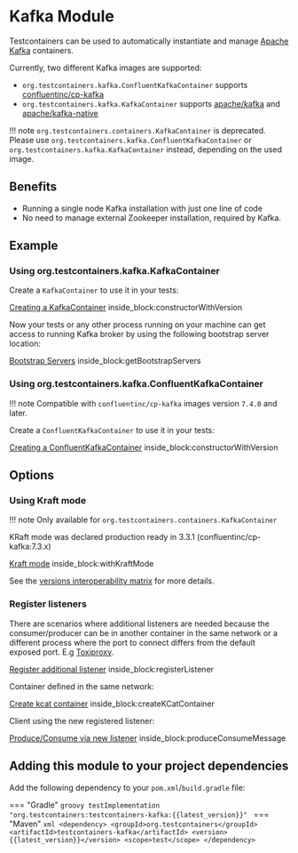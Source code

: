 # Kafka Module

Testcontainers can be used to automatically instantiate and manage [Apache Kafka](https://kafka.apache.org) containers.

Currently, two different Kafka images are supported:

* `org.testcontainers.kafka.ConfluentKafkaContainer` supports 
[confluentinc/cp-kafka](https://hub.docker.com/r/confluentinc/cp-kafka/)
* `org.testcontainers.kafka.KafkaContainer` supports [apache/kafka](https://hub.docker.com/r/apache/kafka/) and [apache/kafka-native](https://hub.docker.com/r/apache/kafka-native/)

!!! note
    `org.testcontainers.containers.KafkaContainer` is deprecated.
    Please use `org.testcontainers.kafka.ConfluentKafkaContainer` or `org.testcontainers.kafka.KafkaContainer` instead, depending on the used image.

## Benefits

* Running a single node Kafka installation with just one line of code
* No need to manage external Zookeeper installation, required by Kafka. 

## Example

### Using org.testcontainers.kafka.KafkaContainer

Create a `KafkaContainer` to use it in your tests:

<!--codeinclude-->
[Creating a KafkaContainer](../../modules/kafka/src/test/java/org/testcontainers/kafka/KafkaContainerTest.java) inside_block:constructorWithVersion
<!--/codeinclude-->

Now your tests or any other process running on your machine can get access to running Kafka broker by using the following bootstrap server location:

<!--codeinclude-->
[Bootstrap Servers](../../modules/kafka/src/test/java/org/testcontainers/containers/KafkaContainerTest.java) inside_block:getBootstrapServers
<!--/codeinclude-->

### Using org.testcontainers.kafka.ConfluentKafkaContainer

!!! note
    Compatible with `confluentinc/cp-kafka` images version `7.4.0` and later.

Create a `ConfluentKafkaContainer` to use it in your tests:

<!--codeinclude-->
[Creating a ConfluentKafkaContainer](../../modules/kafka/src/test/java/org/testcontainers/kafka/ConfluentKafkaContainerTest.java) inside_block:constructorWithVersion
<!--/codeinclude-->

## Options
        
### Using Kraft mode

!!! note
    Only available for `org.testcontainers.containers.KafkaContainer`

KRaft mode was declared production ready in 3.3.1 (confluentinc/cp-kafka:7.3.x) 

<!--codeinclude-->
[Kraft mode](../../modules/kafka/src/test/java/org/testcontainers/containers/KafkaContainerTest.java) inside_block:withKraftMode
<!--/codeinclude-->

See the [versions interoperability matrix](https://docs.confluent.io/platform/current/installation/versions-interoperability.html) for more details.

### Register listeners

There are scenarios where additional listeners are needed because the consumer/producer can be in another
container in the same network or a different process where the port to connect differs from the default exposed port. E.g [Toxiproxy](../../modules/toxiproxy/).

<!--codeinclude-->
[Register additional listener](../../modules/kafka/src/test/java/org/testcontainers/kafka/KafkaContainerTest.java) inside_block:registerListener
<!--/codeinclude-->

Container defined in the same network:

<!--codeinclude-->
[Create kcat container](../../modules/kafka/src/test/java/org/testcontainers/containers/KafkaContainerTest.java) inside_block:createKCatContainer
<!--/codeinclude-->

Client using the new registered listener:

<!--codeinclude-->
[Produce/Consume via new listener](../../modules/kafka/src/test/java/org/testcontainers/containers/KafkaContainerTest.java) inside_block:produceConsumeMessage
<!--/codeinclude-->

## Adding this module to your project dependencies

Add the following dependency to your `pom.xml`/`build.gradle` file:

=== "Gradle"
    ```groovy
    testImplementation "org.testcontainers:testcontainers-kafka:{{latest_version}}"
    ```
=== "Maven"
    ```xml
    <dependency>
        <groupId>org.testcontainers</groupId>
        <artifactId>testcontainers-kafka</artifactId>
        <version>{{latest_version}}</version>
        <scope>test</scope>
    </dependency>
    ```
